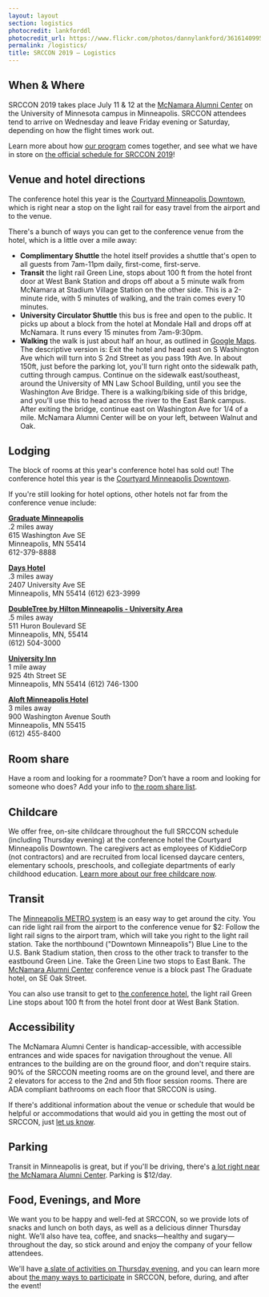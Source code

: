 ```yaml
---
layout: layout
section: logistics
photocredit: lankforddl
photocredit_url: https://www.flickr.com/photos/dannylankford/3616140995
permalink: /logistics/
title: SRCCON 2019 — Logistics
---
```


## When & Where

SRCCON 2019 takes place July 11 & 12 at the <a href="https://www.google.com/maps/place/mcnamara+alumni+center/@44.975251,-93.227871,15z/data=!4m2!3m1!1s0x0:0x5f984f594ceab6ad?sa=X&ei=9qzmVISFC4iegwTskYDYCg&ved=0CIcBEPwSMBA">McNamara Alumni Center</a> on the University of Minnesota campus in Minneapolis. SRCCON attendees tend to arrive on Wednesday and leave Friday evening or Saturday, depending on how the flight times work out. 

Learn more about how [our program](/program) comes together, and see what we have in store on [the official schedule for SRCCON 2019](https://schedule.srccon.org)!

## Venue and hotel directions
The conference hotel this year is the [Courtyard Minneapolis Downtown](https://www.marriott.com/hotels/travel/mspdc-courtyard-minneapolis-downtown/), which is right near a stop on the light rail for easy travel from the airport and to the venue. 

There's a bunch of ways you can get to the conference venue from the hotel, which is a little over a mile away:

* **Complimentary Shuttle** the hotel itself provides a shuttle that's open to all guests from 7am-11pm daily, first-come, first-serve.
* **Transit** the light rail Green Line, stops about 100 ft from the hotel front door at West Bank Station and drops off about a 5 minute walk from McNamara at Stadium Village Station on the other side. This is a 2-minute ride, with 5 minutes of walking, and the train comes every 10 minutes.
* **University Circulator Shuttle** this bus is free and open to the public. It picks up about a block from the hotel at Mondale Hall and drops off at McNamara. It runs every 15 minutes from 7am-9:30pm.
* **Walking** the walk is just about half an hour, as outlined in [Google Maps](https://goo.gl/maps/T5R7ecE4Vsvqq2Wj8). The descriptive version is: Exit the hotel and head east on S Washington Ave which will turn into S 2nd Street as you pass 19th Ave. In about 150ft, just before the parking lot, you'll turn right onto the sidewalk path, cutting through campus. Continue on the sidewalk east/southeast, around the University of MN Law School Building, until you see the Washington Ave Bridge. There is a walking/biking side of this bridge, and you'll use this to head across the river to the East Bank campus. After exiting the bridge, continue east on Washington Ave for 1/4 of a mile. McNamara Alumni Center will be on your left, between Walnut and Oak.


## Lodging

The block of rooms at this year's conference hotel has sold out! The conference hotel this year is the [Courtyard Minneapolis Downtown](https://www.marriott.com/hotels/travel/mspdc-courtyard-minneapolis-downtown/).

If you're still looking for hotel options, other hotels not far from the conference venue include:

**[Graduate Minneapolis](https://www.graduatehotels.com/minneapolis/)**<br>
.2 miles away<br>
615 Washington Ave SE<br>
Minneapolis, MN 55414<br>
612-379-8888

**[Days Hotel](http://www.daysinn.com/hotels/minnesota/minneapolis/days-inn-hotel-university-ave-se/hotel-overview)**  
.3 miles away  
2407 University Ave SE  
Minneapolis, MN 55414 
(612) 623-3999

**[DoubleTree by Hilton Minneapolis - University Area](https://doubletree3.hilton.com/en/hotels/minnesota/doubletree-by-hilton-hotel-minneapolis-university-area-MSPUNDT/index.html)**<br>
.5 miles away<br>
511 Huron Boulevard SE<br>
Minneapolis, MN, 55414<br>
(612) 504-3000

**[University Inn](http://www.universityinnmn.com/)**  
1 mile away  
925 4th Street SE  
Minneapolis, MN 55414
(612) 746-1300

**[Aloft Minneapolis Hotel](http://www.aloftminneapolis.com/)**  
3 miles away  
900 Washington Avenue South  
Minneapolis, MN 55415  
(612) 455-8400

## Room share

Have a room and looking for a roommate? Don’t have a room and looking for someone who does? Add your info to [the room share list](https://docs.google.com/spreadsheets/d/1PGRa2YlZiFyDF_NI_REqUBDB861SVVAFkli46GsETf4/edit?usp=sharing).

## Childcare

We offer free, on-site childcare throughout the full SRCCON schedule (including Thursday evening) at the conference hotel the Courtyard Minneapolis Downtown. The caregivers act as employees of KiddieCorp (not contractors) and are recruited from local licensed daycare centers, elementary schools, preschools, and collegiate departments of early childhood education. [Learn more about our free childcare now](/childcare).

## Transit
The [Minneapolis METRO system](http://www.metrotransit.org/metro-system) is an easy way to get around the city. You can ride light rail from the airport to the conference venue for $2: Follow the light rail signs to the airport tram, which will take you right to the light rail station. Take the northbound ("Downtown Minneapolis") Blue Line to the U.S. Bank Stadium station, then cross to the other track to transfer to the eastbound Green Line. Take the Green Line two stops to East Bank. The [McNamara Alumni Center](http://www.mac-events.org/) conference venue is a block past The Graduate hotel, on SE Oak Street.

You can also use transit to get to [the conference hotel](https://www.marriott.com/hotels/travel/mspdc-courtyard-minneapolis-downtown/), the light rail Green Line stops about 100 ft from the hotel front door at West Bank Station.

## Accessibility

The McNamara Alumni Center is handicap-accessible, with accessible entrances and wide spaces for navigation throughout the venue. All entrances to the building are on the ground floor, and don't require stairs. 90% of the SRCCON meeting rooms are on the ground level, and there are 2 elevators for access to the 2nd and 5th floor session rooms. There are ADA compliant bathrooms on each floor that SRCCON is using.

If there's additional information about the venue or schedule that would be helpful or accommodations that would aid you in getting the most out of SRCCON, just [let us know](mailto:srccon@opennews.org).

## Parking
Transit in Minneapolis is great, but if you'll be driving, there's [a lot right near the McNamara Alumni Center](http://mac-events.org/directions/). Parking is $12/day.

## Food, Evenings, and More

We want you to be happy and well-fed at SRCCON, so we provide lots of snacks and lunch on both days, as well as a delicious dinner Thursday night. We’ll also have tea, coffee, and snacks—healthy and sugary—throughout the day, so stick around and enjoy the company of your fellow attendees.

We'll have [a slate of activities on Thursday evening](/participation/#things-you-can-do-at-srccon), and you can learn more about [the many ways to participate](/participation) in SRCCON, before, during, and after the event!
